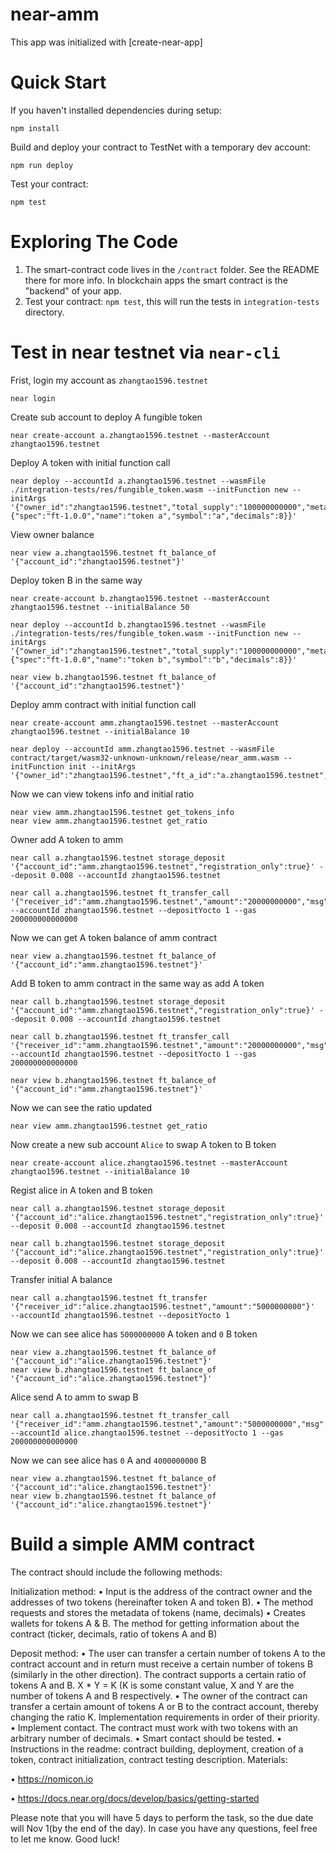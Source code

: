 near-amm
==================

This app was initialized with [create-near-app]


Quick Start
===========

If you haven't installed dependencies during setup:

    npm install


Build and deploy your contract to TestNet with a temporary dev account:

    npm run deploy

Test your contract:

    npm test


Exploring The Code
==================

1. The smart-contract code lives in the `/contract` folder. See the README there for
   more info. In blockchain apps the smart contract is the "backend" of your app.
2. Test your contract: `npm test`, this will run the tests in `integration-tests` directory.


Test in near testnet via `near-cli`
======

Frist, login my account as `zhangtao1596.testnet`

    near login

Create sub account to deploy A fungible token

    near create-account a.zhangtao1596.testnet --masterAccount zhangtao1596.testnet

Deploy A token with initial function call

    near deploy --accountId a.zhangtao1596.testnet --wasmFile ./integration-tests/res/fungible_token.wasm --initFunction new --initArgs '{"owner_id":"zhangtao1596.testnet","total_supply":"100000000000","metadata":{"spec":"ft-1.0.0","name":"token a","symbol":"a","decimals":8}}'

View owner balance

    near view a.zhangtao1596.testnet ft_balance_of '{"account_id":"zhangtao1596.testnet"}'

Deploy token B in the same way

    near create-account b.zhangtao1596.testnet --masterAccount zhangtao1596.testnet --initialBalance 50

    near deploy --accountId b.zhangtao1596.testnet --wasmFile ./integration-tests/res/fungible_token.wasm --initFunction new --initArgs '{"owner_id":"zhangtao1596.testnet","total_supply":"100000000000","metadata":{"spec":"ft-1.0.0","name":"token b","symbol":"b","decimals":8}}'

    near view b.zhangtao1596.testnet ft_balance_of '{"account_id":"zhangtao1596.testnet"}'

Deploy amm contract with initial function call

    near create-account amm.zhangtao1596.testnet --masterAccount zhangtao1596.testnet --initialBalance 10

    near deploy --accountId amm.zhangtao1596.testnet --wasmFile  contract/target/wasm32-unknown-unknown/release/near_amm.wasm --initFunction init --initArgs '{"owner_id":"zhangtao1596.testnet","ft_a_id":"a.zhangtao1596.testnet","ft_b_id":"b.zhangtao1596.testnet"}'

Now we can view tokens info and initial ratio

    near view amm.zhangtao1596.testnet get_tokens_info
    near view amm.zhangtao1596.testnet get_ratio

Owner add A token to amm

    near call a.zhangtao1596.testnet storage_deposit '{"account_id":"amm.zhangtao1596.testnet","registration_only":true}' --deposit 0.008 --accountId zhangtao1596.testnet

    near call a.zhangtao1596.testnet ft_transfer_call '{"receiver_id":"amm.zhangtao1596.testnet","amount":"20000000000","msg":"0"}'  --accountId zhangtao1596.testnet --depositYocto 1 --gas 200000000000000

Now we can get A token balance of amm contract

    near view a.zhangtao1596.testnet ft_balance_of '{"account_id":"amm.zhangtao1596.testnet"}'

Add B token to amm contract in the same way as add A token

    near call b.zhangtao1596.testnet storage_deposit '{"account_id":"amm.zhangtao1596.testnet","registration_only":true}' --deposit 0.008 --accountId zhangtao1596.testnet

    near call b.zhangtao1596.testnet ft_transfer_call '{"receiver_id":"amm.zhangtao1596.testnet","amount":"20000000000","msg":"0"}'  --accountId zhangtao1596.testnet --depositYocto 1 --gas 200000000000000

    near view b.zhangtao1596.testnet ft_balance_of '{"account_id":"amm.zhangtao1596.testnet"}'

Now we can see the ratio updated

    near view amm.zhangtao1596.testnet get_ratio

Now create a new sub account `Alice` to swap A token to B token

    near create-account alice.zhangtao1596.testnet --masterAccount zhangtao1596.testnet --initialBalance 10

Regist alice in A token and B token

    near call a.zhangtao1596.testnet storage_deposit '{"account_id":"alice.zhangtao1596.testnet","registration_only":true}' --deposit 0.008 --accountId zhangtao1596.testnet

    near call b.zhangtao1596.testnet storage_deposit '{"account_id":"alice.zhangtao1596.testnet","registration_only":true}' --deposit 0.008 --accountId zhangtao1596.testnet

Transfer initial A balance

    near call a.zhangtao1596.testnet ft_transfer '{"receiver_id":"alice.zhangtao1596.testnet","amount":"5000000000"}'  --accountId zhangtao1596.testnet --depositYocto 1

Now we can see alice has `5000000000` A token and `0` B token

    near view a.zhangtao1596.testnet ft_balance_of '{"account_id":"alice.zhangtao1596.testnet"}'
    near view b.zhangtao1596.testnet ft_balance_of '{"account_id":"alice.zhangtao1596.testnet"}'

Alice send A to amm to swap B

    near call a.zhangtao1596.testnet ft_transfer_call '{"receiver_id":"amm.zhangtao1596.testnet","amount":"5000000000","msg":"0"}'  --accountId alice.zhangtao1596.testnet --depositYocto 1 --gas 200000000000000

Now we can see alice has `0` A and `4000000000` B

    near view a.zhangtao1596.testnet ft_balance_of '{"account_id":"alice.zhangtao1596.testnet"}'
    near view b.zhangtao1596.testnet ft_balance_of '{"account_id":"alice.zhangtao1596.testnet"}'

# Build a simple AMM contract #

The contract should include the following methods:

Initialization method:
• Input is the address of the contract owner and the addresses of two tokens (hereinafter token A and token B).
• The method requests and stores the metadata of tokens (name, decimals)
• Creates wallets for tokens А & В.
The method for getting information about the contract (ticker, decimals, ratio of tokens A and B)
 
Deposit method:
• The user can transfer a certain number of tokens A to the contract account and in return must receive a certain number of tokens B (similarly in the other direction). The contract supports a certain ratio of tokens A and B. X * Y = K (K is some constant value, X and Y are the number of tokens A and B respectively.
• The owner of the contract can transfer a certain amount of tokens A or B to the contract account, thereby changing the ratio K.
Implementation requirements in order of their priority.
• Implement contact. The contract must work with two tokens with an arbitrary number of decimals.
• Smart contact should be tested.
• Instructions in the readme: contract building, deployment, creation of a token, contract initialization, contract testing description.
Materials:

• https://nomicon.io 

• https://docs.near.org/docs/develop/basics/getting-started 
 
Please note that you will have 5 days to perform the task, so the due date will Nov 1(by the end of the day). In case you have any questions, feel free to let me know. Good luck!
